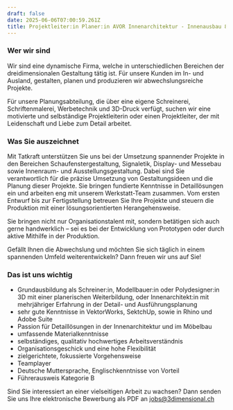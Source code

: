 ```yaml
---
draft: false
date: 2025-06-06T07:00:59.261Z
title: Projektleiter:in Planer:in AVOR Innenarchitektur - Innenausbau 80 - 100%
---
```

### Wer wir sind

Wir sind eine dynamische Firma, welche in unterschiedlichen Bereichen der dreidimensionalen 
Gestaltung tätig ist. Für unsere Kunden im In- und Ausland, gestalten, planen und produzieren wir abwechslungsreiche Projekte.

Für unsere Planungsabteilung, die über eine eigene Schreinerei, Schriftenmalerei, Werbetechnik und 3D-Druck verfügt, suchen wir eine motivierte und selbständige Projektleiterin oder einen Projektleiter, der mit Leidenschaft und Liebe zum Detail arbeitet.

### Was Sie auszeichnet

Mit Tatkraft unterstützen Sie uns bei der Umsetzung spannender Projekte in den Bereichen Schaufenstergestaltung, Signaletik, Display- und Messebau sowie Innenraum- und Ausstellungsgestaltung. Dabei sind Sie verantwortlich für die präzise Umsetzung von Gestaltungsideen und die Planung dieser Projekte. Sie bringen fundierte Kenntnisse in Detaillösungen ein und arbeiten eng mit unserem Werkstatt-Team zusammen. Vom ersten Entwurf bis zur Fertigstellung betreuen Sie Ihre Projekte und steuern die Produktion mit einer lösungsorientierten Herangehensweise.

Sie bringen nicht nur Organisationstalent mit, sondern betätigen sich auch gerne handwerklich – sei es bei der Entwicklung von Prototypen oder durch aktive Mithilfe in der Produktion.

Gefällt Ihnen die Abwechslung und möchten Sie sich täglich in einem spannenden Umfeld weiterentwickeln? Dann freuen wir uns auf Sie!

### Das ist uns wichtig

* Grundausbildung als Schreiner:in, Modellbauer:in oder Polydesigner:in 3D mit einer planerischen Weiterbildung, oder Innenarchitekt:in mit mehrjähriger Erfahrung in der Detail- und Ausführungsplanung
* sehr gute Kenntnisse in VektorWorks, SektchUp, sowie in Rhino und Adobe Suite
* Passion für Detaillösungen in der Innenarchitektur und im Möbelbau
* umfassende Materialkenntnisse
* selbständiges, qualitativ hochwertiges Arbeitsverständnis
* Organisationsgeschick und eine hohe Flexibilität
* zielgerichtete, fokussierte Vorgehensweise
* Teamplayer
* Deutsche Muttersprache, Englischkenntnisse von Vorteil
* Führerausweis Kategorie B

Sind Sie interessiert an einer vielseitigen Arbeit zu wachsen? Dann senden Sie uns Ihre elektronische Bewerbung als PDF an [jobs@3dimensional.ch](mailto:jobs@3dimensional.ch)
